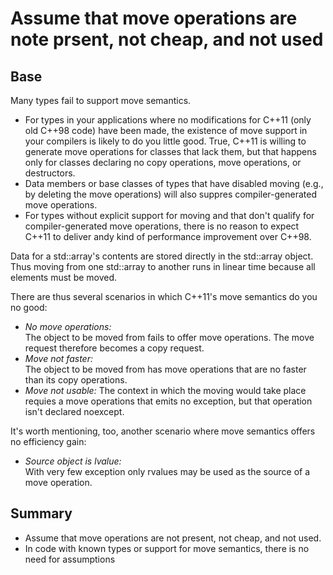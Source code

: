 Assume that move operations are note prsent, not cheap, and not used
====================================================================

Base
----

Many types fail to support move semantics.
- For types in your applications where no modifications for C++11
  (only old C++98 code) have been made, the existence of move 
  support in your compilers is likely to do you little good.
  True, C++11 is willing to generate move operations for classes 
  that lack them, but that happens only for classes declaring
  no copy operations, move operations, or destructors.
- Data members or base classes of types that have disabled moving
  (e.g., by deleting the move operations) will also suppres
  compiler-generated move operations.
- For types without explicit support for moving and that don't
  qualify for compiler-generated move operations, there is no reason
  to expect C++11 to deliver andy kind of performance improvement
  over C++98.

Data for a std::array's contents are stored directly in the 
std::array object. Thus moving from one std::array to another runs
in linear time because all elements must be moved.

There are thus several scenarios in which C++11's move semantics 
do you no good:
- *No move operations:*   
  The object to be moved from fails to offer move operations.
  The move request therefore becomes a copy request.
- *Move not faster:*  
  The object to be moved from has move operations that are no faster
  than its copy operations.
- *Move not usable:*
  The context in which the moving would take place requies a move
  operations that emits no exception, but that operation isn't 
  declared noexcept.

It's worth mentioning, too, another scenario where move semantics
offers no efficiency gain:
- *Source object is lvalue:*  
  With very few exception only rvalues may be used as the source
  of a move operation.


Summary
-------

- Assume that move operations are not present, not cheap, 
  and not used.
- In code with known types or support for move semantics, there is
  no need for assumptions
